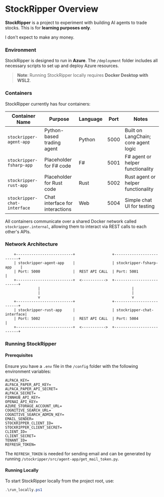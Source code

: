 # StockRipper Overview

**StockRipper** is a project to experiment with building AI agents to trade stocks. This is for **learning purposes only**.

I don't expect to make any money.

### Environment
StockRipper is designed to run in **Azure**. The `/deployment` folder includes all necessary scripts to set up and deploy Azure resources.

> **Note**: Running StockRipper locally requires **Docker Desktop with WSL2**.

### Containers

StockRipper currently has four containers:

| Container Name            | Purpose                               | Language | Port | Notes                              |
|---------------------------|---------------------------------------|----------|------|------------------------------------|
| `stockripper-agent-app`    | Python-based trading agent           | Python   | 5000 | Built on LangChain; core agent logic |
| `stockripper-fsharp-app`   | Placeholder for F# code              | F#       | 5001 | F# agent or helper functionality   |
| `stockripper-rust-app`     | Placeholder for Rust code            | Rust     | 5002 | Rust agent or helper functionality |
| `stockripper-chat-interface` | Chat interface for interactions      | Web      | 5004 | Simple chat UI for testing         |

All containers communicate over a shared Docker network called `stockripper.internal`, allowing them to interact via REST calls to each other's APIs.

### Network Architecture

```
    +--------------------------+                 +--------------------------+
    | stockripper-agent-app    |                 | stockripper-fsharp-app    |
    | Port: 5000               |  REST API CALL  | Port: 5001               |
    +--------------------------+  <----------->  +--------------------------+
               |                                          |
               |                                          |
               v                                          v
    +--------------------------+                 +--------------------------+
    | stockripper-rust-app     |                 | stockripper-chat-interface|
    | Port: 5002               |  REST API CALL  | Port: 5004               |
    +--------------------------+  <----------->  +--------------------------+
```

### Running StockRipper

#### Prerequisites
Ensure you have a `.env` file in the `/config` folder with the following environment variables:

```text
ALPACA_KEY=
ALPACA_PAPER_API_KEY=
ALPACA_PAPER_API_SECRET=
ALPACA_SECRET=
FINNHUB_API_KEY=
OPENAI_API_KEY=
AZURE_STORAGE_ACCOUNT_URL=
COGNITIVE_SEARCH_URL=
COGNITIVE_SEARCH_ADMIN_KEY=
EMAIL_SENDER=
STOCKRIPPER_CLIENT_ID=
STOCKRIPPER_CLIENT_SECRET=
CLIENT_ID=
CLIENT_SECRET=
TENANT_ID=
REFRESH_TOKEN=
```

The `REFRESH_TOKEN` is needed for sending email and can be generated by running `/stockripper/src/agent-app/get_mail_token.py`.

#### Running Locally
To start StockRipper locally from the project root, use:

```powershell
.\run_locally.ps1
```
